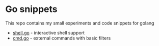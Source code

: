 # Go snippets

This repo contains my small experiments and code snippets for golang

* [shell.go](https://github.com/antontsv/go-snippets/blob/master/shell.go) - interactive shell support
* [cmd.go](https://github.com/antontsv/go-snippets/blob/master/cmd.go) - external commands with basic filters
